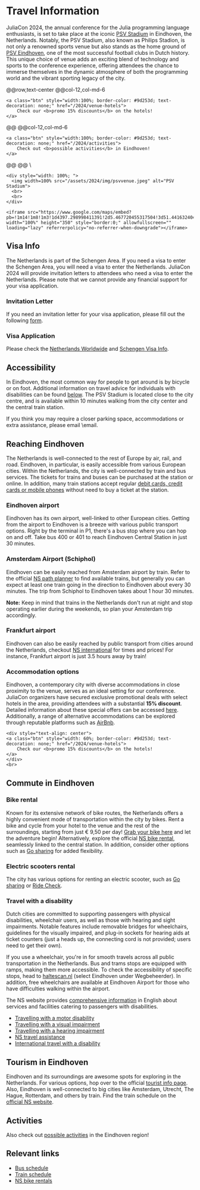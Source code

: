 # Travel Information

JuliaCon 2024, the annual conference for the Julia programming language enthusiasts, is set to take place at the iconic [PSV Stadium](https://www.philipsstadion.nl/en/) in Eindhoven, the Netherlands. Notably, the PSV Stadium, also known as Philips Stadion, is not only a renowned sports venue but also stands as the home ground of [PSV Eindhoven](https://www.psv.nl/english-psv/english-psv.htm), one of the most successful football clubs in Dutch history. This unique choice of venue adds an exciting blend of technology and sports to the conference experience, offering attendees the chance to immerse themselves in the dynamic atmosphere of both the programming world and the vibrant sporting legacy of the city.

@@row,text-center
@@col-12,col-md-6
~~~
<a class="btn" style="width:100%; border-color: #9d253d; text-decoration: none;" href="/2024/venue-hotels">
    Check our <b>promo 15% discounts</b> on the hotels!
</a>
~~~
@@
@@col-12,col-md-6
~~~
<a class="btn" style="width:100%; border-color: #9d253d; text-decoration: none;" href="/2024/activities">
    Check out <b>possible activities</b> in Eindhoven!
</a>
~~~
@@
@@
\\

~~~
<div style="width: 100%; ">
  <img width=100% src="/assets/2024/img/psvvenue.jpeg" alt="PSV Stadium">
  <br>
  <br>
</div>
~~~

~~~
<iframe src="https://www.google.com/maps/embed?pb=!1m14!1m8!1m3!1d4397.298998411391!2d5.467720455317504!3d51.441632404662606!3m2!1i1024!2i768!4f13.1!3m3!1m2!1s0x47c6d911c386b16f%3A0x943ec8f52a067b30!2sPhilips%20Stadium!5e0!3m2!1sen!2snl!4v1702571784118!5m2!1sen!2snl" width="100%" height="350" style="border:0;" allowfullscreen="" loading="lazy" referrerpolicy="no-referrer-when-downgrade"></iframe>
~~~

## Visa Info

The Netherlands is part of the Schengen Area. If you need a visa to enter the Schengen Area, you will need a visa to enter the Netherlands. JuliaCon 2024 will provide invitation letters to attendees who need a visa to enter the Netherlands. Please note that we cannot provide any financial support for your visa application.

### Invitation Letter

If you need an invitation letter for your visa application, please fill out the following [form](https://forms.gle/vYnpbwKy7CnEiNYd8).

### Visa Application

Please check the [Netherlands Worldwide](https://www.netherlandsworldwide.nl/visa-the-netherlands/schengen-visa)
and [Schengen Visa Info](https://www.schengenvisainfo.com/).

## Accessibility

In Eindhoven, the most common way for people to get around is by bicycle or on foot. 
Additional information on travel advice for individuals with disabilities can be found [below](#travel-with-a-disability).
The PSV Stadium is located close to the city centre, and is available within 10 minutes walking from the city center and the central train station.

If you think you may require a closer parking space, accommodations or extra assistance, please email \email.

## Reaching Eindhoven

The Netherlands is well-connected to the rest of Europe by air, rail, and road. Eindhoven, in particular, is easily accessible from various European cities. Within the Netherlands, the city is well-connected by train and bus services. The tickets for trains and buses can be purchased at the station or online. In addition, many train stations accept regular [debit cards, credit cards or mobile phones](https://www.ns.nl/en/travel-information/check-in-check-out/debit-card) without need to buy a ticket at the station.


### Eindhoven airport

Eindhoven has its own airport, well-linked to other European cities. Getting from the airport to Eindhoven is a breeze with various public transport options. Right by the terminal in P1, there's a bus stop where you can hop on and off. Take bus 400 or 401 to reach Eindhoven Central Station in just 30 minutes.

### Amsterdam Airport (Schiphol)

Eindhoven can be easily reached from Amsterdam airport by train. Refer to the official [NS path planner](https://www.ns.nl/en) to find available trains, but generally you can expect at least one train going in the direction to Eindhoven about every 30 minutes. The trip from Schiphol to Eindhoven takes about 1 hour 30 minutes.

**Note:** Keep in mind that trains in the Netherlands don't run at night and stop operating earlier during the weekends, so plan your Amsterdam trip accordingly.

### Frankfurt airport

Eindhoven can also be easily reached by public transport from cities around the Netherlands, checkout [NS international](https://www.nsinternational.com/en) for times and prices! For instance, Frankfurt airport is just 3.5 hours away by train!

### Accommodation options

Eindhoven, a contemporary city with diverse accommodations in close proximity to the venue, serves as an ideal setting for our conference. JuliaCon organizers have secured exclusive promotional deals with select hotels in the area, providing attendees with a substantial **15% discount**. Detailed information about these special offers can be accessed [here](/2024/venue-hotels). Additionally, a range of alternative accommodations can be explored through reputable platforms such as [AirBnb](https://www.airbnb.com). 

~~~
<div style="text-align: center">
<a class="btn" style="width: 60%; border-color: #9d253d; text-decoration: none;" href="/2024/venue-hotels">
    Check our <b>promo 15% discounts</b> on the hotels!
</a>
</div>
<br>
~~~

## Commute in Eindhoven 

### Bike rental

Known for its extensive network of bike routes, the Netherlands offers a highly convenient mode of transportation within the city by bikes. Rent a bike and cycle from your hotel to the venue and the rest of the surroundings, starting from just € 9,50 per day! [Grab your bike here](https://velorent.nl/) and let the adventure begin! Alternatively, explore the official [NS bike rental](https://www.ns.nl/en/door-to-door/ov-fiets), seamlessly linked to the central station. In addition, consider other options such as [Go sharing](https://nl.go-sharing.com/en/) for added flexibility.


### Electric scooters rental

The city has various options for renting an electric scooter, such as [Go sharing](https://nl.go-sharing.com/en/) or [Ride Check](https://ridecheck.app/en).

### Travel with a disability

Dutch cities are committed to supporting passengers with physical disabilities, wheelchair users, as well as those with hearing and sight impairments. Notable features include removable bridges for wheelchairs, guidelines for the visually impaired, and plug-in sockets for hearing aids at ticket counters (just a heads up, the connecting cord is not provided; users need to get their own).

If you use a wheelchair, you're in for smooth travels across all public transportation in the Netherlands. Bus and trams stops are equipped with ramps, making them more accessible. To check the accessibility of specific stops, head to [haltescan.nl](https://www.mobiliteitslab.nl/haltescan/) (select Eindhoven under Wegbeheerder). In addition, free wheelchairs are available at Eindhoven Airport for those who have difficulties walking within the airport. 

The NS website provides [comprehensive information](https://www.ns.nl/en/travel-information/traveling-with-a-disability) in English about services and facilities catering to passengers with disabilities.

- [Travelling with a motor disability](https://www.ns.nl/en/travel-information/traveling-with-a-disability/motor-disability)
- [Travelling with a visual impairment](https://www.ns.nl/en/travel-information/traveling-with-a-disability/visual-disability)
- [Travelling with a hearing impairment](https://www.ns.nl/en/travel-information/traveling-with-a-disability/hearing-impairment)
- [NS travel assistance](https://www.ns.nl/en/travel-information/traveling-with-a-disability/ns-travel-assistance.html)
- [International travel with a disability](https://www.ns.nl/en/travel-information/traveling-with-a-disability/international-travel-with-a-disability.html)

## Tourism in Eindhoven

Eindhoven and its surroundings are awesome spots for exploring in the Netherlands. For various options, hop over to the official [tourist info page](https://www.thisiseindhoven.com/en). Also, Eindhoven is well-connected to big cities like Amsterdam, Utrecht, The Hague, Rotterdam, and others by train. Find the train schedule on the [official NS website](https://www.ns.nl/en).

## Activities

Also check out [possible activities](/2024/activities) in the Eindhoven region! 

## Relevant links 

- [Bus schedule](https://9292.nl/en)
- [Train schedule](https://www.ns.nl/en)
- [NS bike rentals](https://www.ns.nl/en/door-to-door/ov-fiets)
